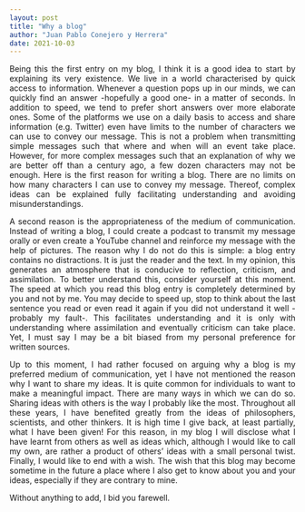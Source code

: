 ```yaml
---
layout: post
title: "Why a blog"
author: "Juan Pablo Conejero y Herrera"
date: 2021-10-03
---
```


<p align="justify"> Being this the first entry on my blog, I think it is a good idea to start by explaining its very existence. We live in a world characterised by quick access to information. Whenever a question pops up in our minds, we can quickly find an answer -hopefully a good one- in a matter of seconds. In addition to speed, we tend to prefer short answers over more elaborate ones. Some of the platforms we use on a daily basis to access and share information (e.g. Twitter) even have limits to the number of characters we can use to convey our message. This is not a problem when transmitting simple messages such that where and when will an event take place. However, for more complex messages such that an explanation of why we are better off than a century ago, a few dozen characters may not be enough. Here is the first reason for writing a blog. There are no limits on how many characters I can use to convey my message. Thereof, complex ideas can be explained fully facilitating understanding and avoiding misunderstandings. </p>

<p align="justify"> A second reason is the appropriateness of the medium of communication. Instead of writing a blog, I could create a podcast to transmit my message orally or even create a YouTube channel and reinforce my message with the help of pictures. The reason why I do not do this is simple: a blog entry contains no distractions. It is just the reader and the text. In my opinion, this generates an atmosphere that is conducive to reflection, criticism, and assimilation. To better understand this, consider yourself at this moment. The speed at which you read this blog entry is completely determined by you and not by me. You may decide to speed up, stop to think about the last sentence you read or even read it again if you did not understand it well -probably my fault-. This facilitates understanding and it is only with understanding where assimilation and eventually criticism can take place. Yet, I must say I may be a bit biased from my personal preference for written sources. </p>

<p align="justify"> Up to this moment, I had rather focused on arguing why a blog is my preferred medium of communication, yet I have not mentioned the reason why I want to share my ideas. It is quite common for individuals to want to make a meaningful impact. There are many ways in which we can do so. Sharing ideas with others is the way I probably like the most. Throughout all these years, I have benefited greatly from the ideas of philosophers, scientists, and other thinkers. It is high time I give back, at least partially, what I have been given! For this reason, in my blog I will disclose what I have learnt from others as well as ideas which, although I would like to call my own, are rather a product of others’ ideas with a small personal twist. Finally, I would like to end with a wish. The wish that this blog may become sometime in the future a place where I also get to know about you and your ideas, especially if they are contrary to mine. </p>

<p> Without anything to add, I bid you farewell. </p>

